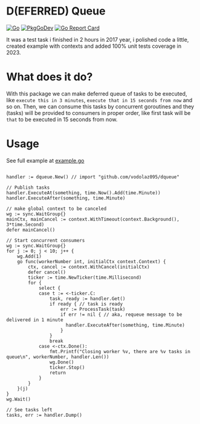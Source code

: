 D(EFERRED) Queue
======================

[![Go](https://github.com/vodolaz095/dqueue/actions/workflows/go.yml/badge.svg)](https://github.com/vodolaz095/dqueue/actions/workflows/go.yml)
[![PkgGoDev](https://pkg.go.dev/badge/github.com/vodolaz095/dqueue)](https://pkg.go.dev/github.com/vodolaz095/dqueue?tab=doc)
[![Go Report Card](https://goreportcard.com/badge/github.com/vodolaz095/dqueue)](https://goreportcard.com/report/github.com/vodolaz095/dqueue)


It was a test task i finished in 2 hours in 2017 year, i polished code a little, created
example with contexts and added 100% unit tests coverage in 2023.

What does it do?
======================
With this package we can make deferred queue of tasks to be executed, like
`execute this in 3 minutes`, `execute that in 15 seconds from now` and so on.
Then, we can consume this tasks by concurrent goroutines and they (tasks) will be
provided to consumers in proper order, like first task will be `that` to be executed in
15 seconds from now.



Usage
======================
See full example at [example.go](example%2Fexample.go)

```

handler := dqueue.New() // import "github.com/vodolaz095/dqueue"

// Publish tasks
handler.ExecuteAt(something, time.Now().Add(time.Minute))
handler.ExecuteAfter(something, time.Minute)

// make global context to be canceled
wg := sync.WaitGroup{}
mainCtx, mainCancel := context.WithTimeout(context.Background(), 3*time.Second)
defer mainCancel()

// Start concurrent consumers
wg := sync.WaitGroup{}
for j := 0; j < 10; j++ {
    wg.Add(1)
    go func(workerNumber int, initialCtx context.Context) {
        ctx, cancel := context.WithCancel(initialCtx)
        defer cancel()
        ticker := time.NewTicker(time.Millisecond)
        for {
            select {
            case t := <-ticker.C:
                task, ready := handler.Get()
                if ready { // task is ready
                    err := ProcessTask(task)
                    if err != nil { // aka, requeue message to be delivered in 1 minute
                      handler.ExecuteAfter(something, time.Minute)
                    }
                } 
                break
            case <-ctx.Done():
                fmt.Printf("Closing worker %v, there are %v tasks in queue\n", workerNumber, handler.Len())
                wg.Done()
                ticker.Stop()
                return
            }
        }
    }(j)
}
wg.Wait()

// See tasks left
tasks, err := handler.Dump()


```
